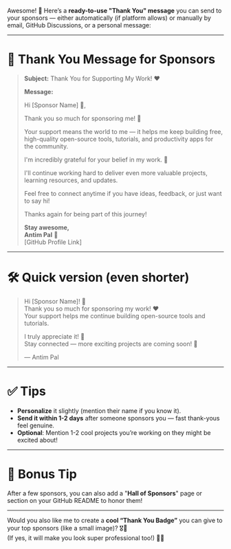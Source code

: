Awesome! 🚀 Here’s a **ready-to-use "Thank You" message** you can send to your sponsors — either automatically (if platform allows) or manually by email, GitHub Discussions, or a personal message:

---

# 🎁 Thank You Message for Sponsors

> **Subject:** Thank You for Supporting My Work! ❤️
>
> **Message:**
>
> Hi [Sponsor Name] 👋,  
> 
> Thank you so much for sponsoring me! 🙏  
> 
> Your support means the world to me — it helps me keep building free, high-quality open-source tools, tutorials, and productivity apps for the community.  
> 
> I'm incredibly grateful for your belief in my work. 🚀  
>
> I'll continue working hard to deliver even more valuable projects, learning resources, and updates.  
> 
> Feel free to connect anytime if you have ideas, feedback, or just want to say hi!  
> 
> Thanks again for being part of this journey!  
> 
> **Stay awesome,**  
> **Antim Pal** 🌟  
> [GitHub Profile Link]

---

# 🛠️ Quick version (even shorter)

> Hi [Sponsor Name]! 👋  
> Thank you so much for sponsoring my work! ❤️  
> Your support helps me continue building open-source tools and tutorials.  
> 
> I truly appreciate it! 🙏  
> Stay connected — more exciting projects are coming soon! 🚀  
> 
> — Antim Pal

---

# ✅ Tips

- **Personalize** it slightly (mention their name if you know it).
- **Send it within 1-2 days** after someone sponsors you — fast thank-yous feel genuine.
- **Optional**: Mention 1-2 cool projects you’re working on they might be excited about!

---

# 🎯 Bonus Tip

After a few sponsors, you can also add a "**Hall of Sponsors**" page or section on your GitHub README to honor them!

---

Would you also like me to create a **cool “Thank You Badge”** you can give to your top sponsors (like a small image)? 🎖️🎨  
(If yes, it will make you look super professional too!) 🚀✨
